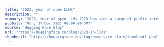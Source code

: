 ```yaml
---
title: "2023, year of open LLMs"
description: ""
summary: "2023, year of open LLMs 2023 has seen a surge of public interest in Large Language Models (LLMs), an..."
pubDate: "Mon, 18 Dec 2023 00:00:00 GMT"
source: "Hugging Face Blog"
url: "https://huggingface.co/blog/2023-in-llms"
thumbnail: "https://huggingface.co/blog/assets/cv_state/thumbnail.png"
---
```


